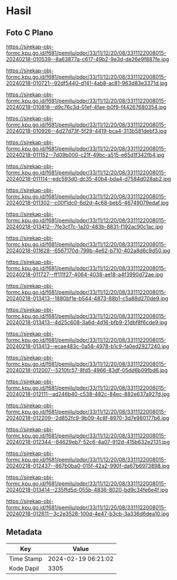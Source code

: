 # Hasil

## Foto C Plano

https://sirekap-obj-formc.kpu.go.id/f681/pemilu/pdpr/33/11/12/20/08/3311122008015-20240218-010539--8a63877a-c617-49b2-9e3d-de26e9f887fe.jpg

https://sirekap-obj-formc.kpu.go.id/f681/pemilu/pdpr/33/11/12/20/08/3311122008015-20240218-010721--92df5440-d141-4ab8-ac81-963d83e3371d.jpg

https://sirekap-obj-formc.kpu.go.id/f681/pemilu/pdpr/33/11/12/20/08/3311122008015-20240218-010818--d9c76c3d-01ef-4fae-b0f9-f44267680354.jpg

https://sirekap-obj-formc.kpu.go.id/f681/pemilu/pdpr/33/11/12/20/08/3311122008015-20240218-010926--4d27d73f-5f29-4419-bca4-313b581debf3.jpg

https://sirekap-obj-formc.kpu.go.id/f681/pemilu/pdpr/33/11/12/20/08/3311122008015-20240218-011152--7d09b000-c21f-49bc-a515-e65d1f342fb4.jpg

https://sirekap-obj-formc.kpu.go.id/f681/pemilu/pdpr/33/11/12/20/08/3311122008015-20240218-011114--edc593d0-dc35-40b4-bda4-d7584d028ab2.jpg

https://sirekap-obj-formc.kpu.go.id/f681/pemilu/pdpr/33/11/12/20/08/3311122008015-20240218-011302--c00f1dc0-6d2d-4c68-beb5-46749079edaf.jpg

https://sirekap-obj-formc.kpu.go.id/f681/pemilu/pdpr/33/11/12/20/08/3311122008015-20240218-013412--7fe3cf7c-1a20-483b-8831-f192ac90c1ac.jpg

https://sirekap-obj-formc.kpu.go.id/f681/pemilu/pdpr/33/11/12/20/08/3311122008015-20240218-011628--6567170d-799b-4e62-b710-402a8d6c9d50.jpg

https://sirekap-obj-formc.kpu.go.id/f681/pemilu/pdpr/33/11/12/20/08/3311122008015-20240218-011727--ff111f27-4064-4038-ae18-a4f3990d72ae.jpg

https://sirekap-obj-formc.kpu.go.id/f681/pemilu/pdpr/33/11/12/20/08/3311122008015-20240218-013413--1880bf1e-b544-4873-88b1-c5a88d270de9.jpg

https://sirekap-obj-formc.kpu.go.id/f681/pemilu/pdpr/33/11/12/20/08/3311122008015-20240218-013413--4d25c608-3a6d-4d16-bfb9-21dbf8f6cde9.jpg

https://sirekap-obj-formc.kpu.go.id/f681/pemilu/pdpr/33/11/12/20/08/3311122008015-20240218-013413--ecae483c-0a58-4978-b1c9-fa0ed2927240.jpg

https://sirekap-obj-formc.kpu.go.id/f681/pemilu/pdpr/33/11/12/20/08/3311122008015-20240218-012007--5210fc57-8fd5-4966-83df-05dd6b09fbd6.jpg

https://sirekap-obj-formc.kpu.go.id/f681/pemilu/pdpr/33/11/12/20/08/3311122008015-20240218-012111--ad246b40-c538-482c-84ec-882e637a927d.jpg

https://sirekap-obj-formc.kpu.go.id/f681/pemilu/pdpr/33/11/12/20/08/3311122008015-20240218-012209--2d852fc9-9b09-4c8f-8970-3d7e980177b6.jpg

https://sirekap-obj-formc.kpu.go.id/f681/pemilu/pdpr/33/11/12/20/08/3311122008015-20240218-012344--84629eb7-52c6-4a07-912d-415b632e2131.jpg

https://sirekap-obj-formc.kpu.go.id/f681/pemilu/pdpr/33/11/12/20/08/3311122008015-20240218-012437--867b0ba0-015f-42a2-990f-da67b6973898.jpg

https://sirekap-obj-formc.kpu.go.id/f681/pemilu/pdpr/33/11/12/20/08/3311122008015-20240218-013414--235ffd5d-055b-4836-8020-bd9c34fe6e4f.jpg

https://sirekap-obj-formc.kpu.go.id/f681/pemilu/pdpr/33/11/12/20/08/3311122008015-20240218-012611--3c2e3528-100d-4e47-b3cb-3a336d6dea10.jpg


## Metadata

| Key        | Value               |
| ---------- | ------------------- |
| Time Stamp | 2024-02-19 06:21:02 |
| Kode Dapil | 3305                |




